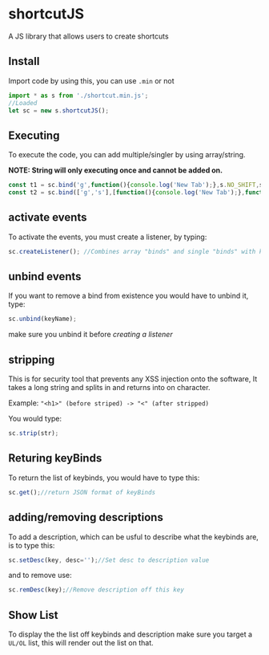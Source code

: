 # shortcutJS
A JS library that allows users to create shortcuts

## Install
Import code by using this, you can use `.min` or not
```js
import * as s from './shortcut.min.js';
//Loaded
let sc = new s.shortcutJS();
```
## Executing
To execute the code, you can add multiple/singler by using array/string. 

**NOTE: String will only executing once and cannot be added on.**

```js
const t1 = sc.bind('g',function(){console.log('New Tab');},s.NO_SHIFT,s.CTRL); //Loads an event with the key of "g"+ctrlKey
const t2 = sc.bind(['g','s'],[function(){console.log('New Tab');},function(){console.log("Saved")}],[s.NO_SHIFT, s.NO_SHIFT],[s.CTRL, s.CTRL]); //Loads multiple events of key of "g"+ctrlKey and "s"+ctrlKey
```

## activate events
To activate the events, you must create a listener, by typing:
```js
sc.createListener(); //Combines array "binds" and single "binds" with key events
```

## unbind events
If you want to remove a bind from existence you would have to unbind it, type:
```js
sc.unbind(keyName);
```
make sure you unbind it before _creating a listener_

## stripping
This is for security tool that prevents any XSS injection onto the software, It takes a long string and splits in and returns into on character.

Example:
`"<h1>" (before striped) -> "<" (after stripped)`

You would type:
```js
sc.strip(str);
```

## Returing keyBinds
To return the list of keybinds, you would have to type this:
```js
sc.get();//return JSON format of keyBinds
```

## adding/removing descriptions
To add a description, which can be usful to describe what the keybinds are, is to type this:
```js
sc.setDesc(key, desc='');//Set desc to description value
```
and to remove use:
```js
sc.remDesc(key);//Remove description off this key
```

## Show List
To display the the list off keybinds and description make sure you target a `UL/OL` list, this will render out the list on that.
